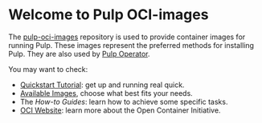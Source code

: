 # Welcome to Pulp OCI-images

The [pulp-oci-images](https://github.com/pulp/pulp-oci-images) repository is used to provide container images for running Pulp.
These images represent the preferred methods for installing Pulp.
They are also used by [Pulp Operator](site:pulp-operator).

You may want to check:

- [Quickstart Tutorial](site:pulp-oci-images/docs/admin/tutorials/quickstart/): get up and running real quick.
- [Available Images](site:pulp-oci-images/docs/admin/reference/available-images/), choose what best fits your needs.
- The *How-to Guides*: learn how to achieve some specific tasks.
- [OCI Website](https://opencontainers.org/): learn more about the Open Container Initiative.
